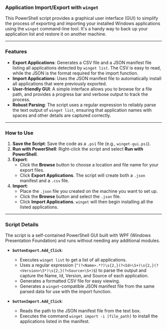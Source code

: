 ### Application Import/Export with `winget`

This PowerShell script provides a graphical user interface (GUI) to simplify the process of exporting and importing your installed Windows applications using the `winget` command-line tool. It's a handy way to back up your application list and restore it on another machine.

---

### Features

-   **Export Applications**: Generates a CSV file and a JSON manifest file listing all applications detected by `winget list`. The CSV is easy to read, while the JSON is the format required for the import function.
-   **Import Applications**: Uses the JSON manifest file to automatically install all applications that were previously exported.
-   **User-friendly GUI**: A simple interface allows you to browse for a file path, and provides a progress bar and verbose output to track the process.
-   **Robust Parsing**: The script uses a regular expression to reliably parse the text output of `winget list`, ensuring that application names with spaces and other details are captured correctly.

---

### How to Use

1.  **Save the Script**: Save the code as a `.ps1` file (e.g., `winget-gui.ps1`).
2.  **Run with PowerShell**: Right-click the script and select **Run with PowerShell**.
3.  **Export**:
    -   Click the **Browse** button to choose a location and file name for your export files.
    -   Click **Export Applications**. The script will create both a `.json` manifest and a `.csv` file.
4.  **Import**:
    -   Place the `.json` file you created on the machine you want to set up.
    -   Click the **Browse** button and select the `.json` file.
    -   Click **Import Applications**. `winget` will then begin installing all the listed applications.

---

### Script Details

The script is a self-contained PowerShell GUI built with WPF (Windows Presentation Foundation) and runs without needing any additional modules.

-   **`buttonExport.Add_Click`**:
    -   Executes `winget list` to get a list of all applications.
    -   Uses a regular expression (`^(?<Name>.*?)\s{2,}(?<Id>\S+)\s{2,}(?<Version>\S*)\s{2,}(?<Source>\S+)$`) to parse the output and capture the Name, Id, Version, and Source of each application.
    -   Generates a formatted CSV file for easy viewing.
    -   Generates a `winget`-compatible JSON manifest file from the same parsed data for use with the import function.

-   **`buttonImport.Add_Click`**:
    -   Reads the path to the JSON manifest file from the text box.
    -   Executes the command `winget import -i [file_path]` to install the applications listed in the manifest.
